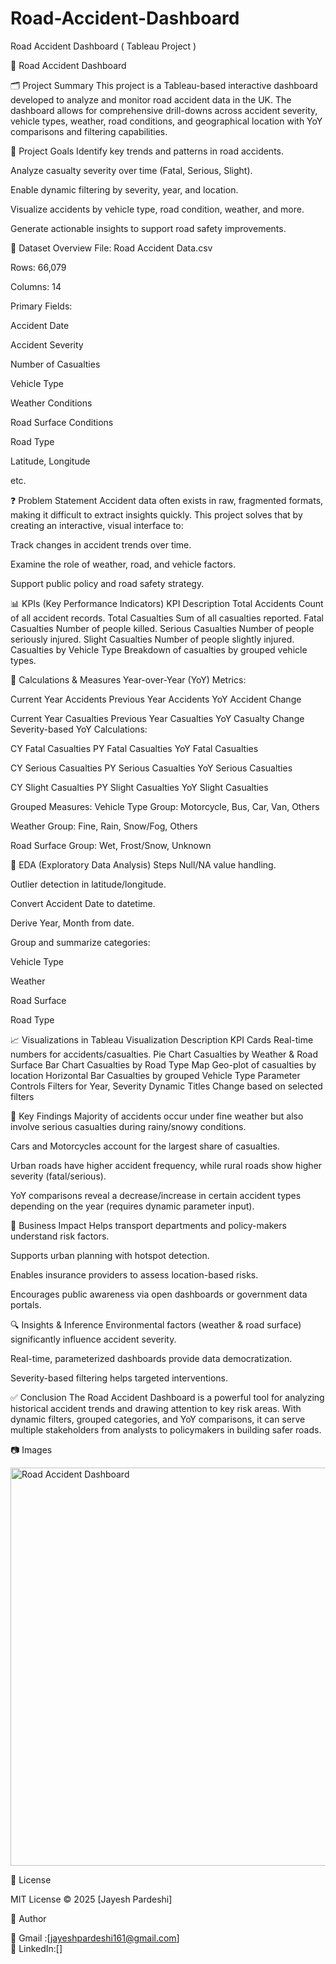 # Road-Accident-Dashboard
Road Accident Dashboard ( Tableau Project )

🚧 Road Accident Dashboard

🗂️ Project Summary
This project is a Tableau-based interactive dashboard developed to analyze and monitor road accident data in the UK. The dashboard allows for comprehensive drill-downs across accident severity, vehicle types, weather, road conditions, and geographical location with YoY comparisons and filtering capabilities.

🎯 Project Goals
Identify key trends and patterns in road accidents.

Analyze casualty severity over time (Fatal, Serious, Slight).

Enable dynamic filtering by severity, year, and location.

Visualize accidents by vehicle type, road condition, weather, and more.

Generate actionable insights to support road safety improvements.

🧾 Dataset Overview
File: Road Accident Data.csv

Rows: 66,079

Columns: 14

Primary Fields:

Accident Date

Accident Severity

Number of Casualties

Vehicle Type

Weather Conditions

Road Surface Conditions

Road Type

Latitude, Longitude

etc.

❓ Problem Statement
Accident data often exists in raw, fragmented formats, making it difficult to extract insights quickly. This project solves that by creating an interactive, visual interface to:

Track changes in accident trends over time.

Examine the role of weather, road, and vehicle factors.

Support public policy and road safety strategy.

📊 KPIs (Key Performance Indicators)
KPI	Description
Total Accidents	Count of all accident records.
Total Casualties	Sum of all casualties reported.
Fatal Casualties	Number of people killed.
Serious Casualties	Number of people seriously injured.
Slight Casualties	Number of people slightly injured.
Casualties by Vehicle Type	Breakdown of casualties by grouped vehicle types.

🧮 Calculations & Measures
Year-over-Year (YoY) Metrics:

Current Year Accidents
Previous Year Accidents
YoY Accident Change

Current Year Casualties
Previous Year Casualties
YoY Casualty Change
Severity-based YoY Calculations:


CY Fatal Casualties
PY Fatal Casualties
YoY Fatal Casualties

CY Serious Casualties
PY Serious Casualties
YoY Serious Casualties

CY Slight Casualties
PY Slight Casualties
YoY Slight Casualties

Grouped Measures:
Vehicle Type Group: Motorcycle, Bus, Car, Van, Others

Weather Group: Fine, Rain, Snow/Fog, Others

Road Surface Group: Wet, Frost/Snow, Unknown

🧪 EDA (Exploratory Data Analysis) Steps
Null/NA value handling.

Outlier detection in latitude/longitude.

Convert Accident Date to datetime.

Derive Year, Month from date.

Group and summarize categories:

Vehicle Type

Weather

Road Surface

Road Type

📈 Visualizations in Tableau
Visualization	Description
KPI Cards	Real-time numbers for accidents/casualties.
Pie Chart	Casualties by Weather & Road Surface
Bar Chart	Casualties by Road Type
Map	Geo-plot of casualties by location
Horizontal Bar	Casualties by grouped Vehicle Type
Parameter Controls	Filters for Year, Severity
Dynamic Titles	Change based on selected filters

🔑 Key Findings
Majority of accidents occur under fine weather but also involve serious casualties during rainy/snowy conditions.

Cars and Motorcycles account for the largest share of casualties.

Urban roads have higher accident frequency, while rural roads show higher severity (fatal/serious).

YoY comparisons reveal a decrease/increase in certain accident types depending on the year (requires dynamic parameter input).

💼 Business Impact
Helps transport departments and policy-makers understand risk factors.

Supports urban planning with hotspot detection.

Enables insurance providers to assess location-based risks.

Encourages public awareness via open dashboards or government data portals.

🔍 Insights & Inference
Environmental factors (weather & road surface) significantly influence accident severity.

Real-time, parameterized dashboards provide data democratization.

Severity-based filtering helps targeted interventions.

✅ Conclusion
The Road Accident Dashboard is a powerful tool for analyzing historical accident trends and drawing attention to key risk areas. With dynamic filters, grouped categories, and YoY comparisons, it can serve multiple stakeholders from analysts to policymakers in building safer roads.

📷 Images

<img width="1138" height="637" alt="Road Accident Dashboard" src="https://github.com/user-attachments/assets/2530140b-c3ce-45ec-a6f9-5703a1743419" />


🔗 License

MIT License © 2025 [Jayesh Pardeshi]

🔗 Author

📧 Gmail	:[jayeshpardeshi161@gmail.com]  
📌 LinkedIn:[]
